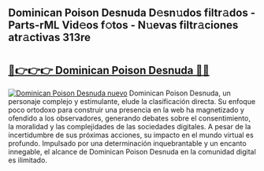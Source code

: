 ## Dominican Poison Desnuda D𝚎sn𝚞dos filtr𝚊dos - Parts-rML Vid𝚎os f𝚘tos - N𝚞evas filtr𝚊ciones atr𝚊ctivas 313re

# <h2><a href="http://mb170v.tromn.icu/?c=Dominican+Poison+Desnuda">🔗👉👉👉 Dominican Poison Desnuda 🔗🔗</a></h2>

[![Dominican Poison Desnuda nuevo](https://i.imgur.com/pEAQMta.gif)](http://mb170v.tromn.icu/?c=Dominican+Poison+Desnuda)
Dominican Poison Desnuda, un personaje complejo y estimulante, elude la clasificación directa. Su enfoque poco ortodoxo para construir una presencia en la web ha magnetizado y ofendido a los observadores, generando debates sobre el consentimiento, la moralidad y las complejidades de las sociedades digitales. A pesar de la incertidumbre de sus próximas acciones, su impacto en el mundo virtual es profundo. Impulsado por una determinación inquebrantable y un encanto innegable, el alcance de Dominican Poison Desnuda en la comunidad digital es ilimitado.
